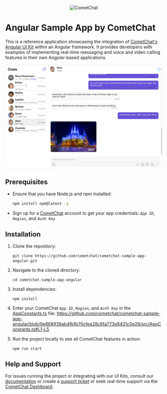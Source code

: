 <p align="center">
  <img alt="CometChat" src="https://assets.cometchat.io/website/images/logos/banner.png">
</p>

# Angular Sample App by CometChat

This is a reference application showcasing the integration of [CometChat's Angular UI Kit](https://www.cometchat.com/docs/v4/angular-uikit/overview) within an Angular framework. It provides developers with examples of implementing real-time messaging and voice and video calling features in their own Angular-based applications.

<div style="
    display: flex;
    align-items: center;
    justify-content: center;">
   <img src="./Screenshots/overview_cometchat_screens.png" />
</div>

## Prerequisites

- Ensure that you have Node.js and npm installed:

    ```sh
    npm install npm@latest -g
    ```

- Sign up for a [CometChat](https://app.cometchat.com/) account to get your app credentials: _`App ID`_, _`Region`_, and _`Auth Key`_


## Installation
1. Clone the repository:
    ```
    git clone https://github.com/cometchat/cometchat-sample-app-angular.git
    ```
2. Navigate to the cloned directory:
    ```
    cd cometchat-sample-app-angular
    ```
3. Install dependencies:
    ```
    npm install
    ```
4. Enter your CometChat _`App ID`_, _`Region`_, and _`Auth Key`_ in the [AppConstants.ts](https://github.com/cometchat/cometchat-sample-app-angular/blob/v4/src/AppConstants.ts) file:
   https://github.com/cometchat/cometchat-sample-app-angular/blob/9e868938ab4fbfb70cfea28c6fa773e8431c0e26/src/AppConstants.ts#L1-L5

5. Run the project locally to see all CometChat features in action:
    ```
    npm run start
    ```


## Help and Support
For issues running the project or integrating with our UI Kits, consult our [documentation](https://www.cometchat.com/docs/angular-uikit/integration) or create a [support ticket](https://help.cometchat.com/hc/en-us) or seek real-time support via the [CometChat Dashboard](http://app.cometchat.com/).
